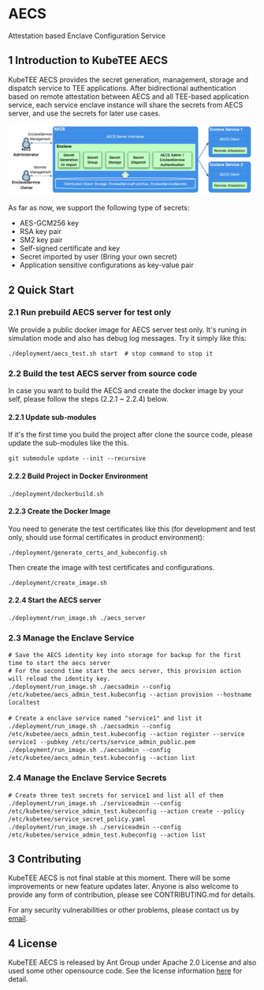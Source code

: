 # AECS

Attestation based Enclave Configuration Service


## 1 Introduction to KubeTEE AECS

KubeTEE AECS provides the secret generation, management, storage and dispatch
service to TEE applications. After bidirectional authentication based on
remote attestation between AECS and all TEE-based application service,
each service enclave instance will share the secrets from AECS server,
and use the secrets for later use cases.

![AECS](docs/aecs.jpg)

As far as now, we support the following type of secrets:

- AES-GCM256 key
- RSA key pair
- SM2 key pair
- Self-signed certificate and key
- Secret imported by user (Bring your own secret)
- Application sensitive configurations as key-value pair


## 2 Quick Start


### 2.1 Run prebuild AECS server for test only

We provide a public docker image for AECS server test only. It's runing in
simulation mode and also has debug log messages. Try it simply like this:

```
./deployment/aecs_test.sh start  # stop command to stop it
```


### 2.2 Build the test AECS server from source code

In case you want to build the AECS and create the docker image by your self,
please follow the steps (2.2.1 ~ 2.2.4) below.


#### 2.2.1 Update sub-modules

If it's the first time you build the project after clone the source code,
please update the sub-modules like the this.

```
git submodule update --init --recursive
```


#### 2.2.2 Build Project in Docker Environment

```
./deployment/dockerbuild.sh
```


#### 2.2.3 Create the Docker Image

You need to generate the test certificates like this (for development and test only, should use formal certificates in product environment):

```
./deployment/generate_certs_and_kubeconfig.sh
```

Then create the image with test certificates and configurations.

```
./deployment/create_image.sh
```

#### 2.2.4 Start the AECS server

```
./deployment/run_image.sh ./aecs_server
```

### 2.3 Manage the Enclave Service

```
# Save the AECS identity key into storage for backup for the first time to start the aecs server
# For the second time start the aecs server, this provision action will reload the identity key.
./deployment/run_image.sh ./aecsadmin --config /etc/kubetee/aecs_admin_test.kubeconfig --action provision --hostname localtest

# Create a enclave service named "service1" and list it
./deployment/run_image.sh ./aecsadmin --config /etc/kubetee/aecs_admin_test.kubeconfig --action register --service service1 --pubkey /etc/certs/service_admin_public.pem
./deployment/run_image.sh ./aecsadmin --config /etc/kubetee/aecs_admin_test.kubeconfig --action list
```

### 2.4 Manage the Enclave Service Secrets

```
# Create three test secrets for service1 and list all of them
./deployment/run_image.sh ./serviceadmin --config /etc/kubetee/service_admin_test.kubeconfig --action create --policy /etc/kubetee/service_secret_policy.yaml
./deployment/run_image.sh ./serviceadmin --config /etc/kubetee/service_admin_test.kubeconfig --action list
```

## 3 Contributing

KubeTEE AECS is not final stable at this moment. There will be some improvements or new feature updates later.
Anyone is also welcome to provide any form of contribution, please see CONTRIBUTING.md for details.

For any security vulnerabilities or other problems, please contact us by [email](mailto:SOFAEnclaveSecurity@list.alibaba-inc.com).


## 4 License
KubeTEE AECS is released by Ant Group under Apache 2.0 License and also used some other opensource code.
See the license information [here](LICENSE) for detail.
